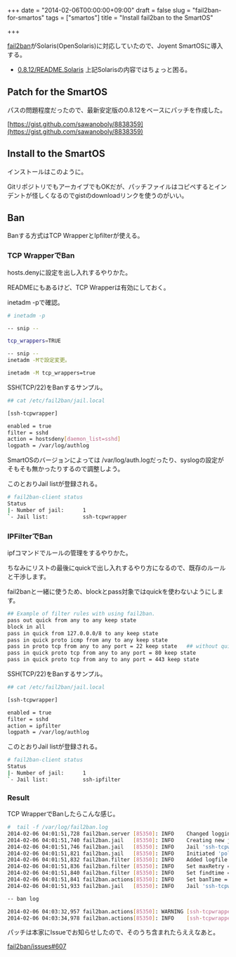 +++
date = "2014-02-06T00:00:00+09:00"
draft = false
slug = "fail2ban-for-smartos"
tags = ["smartos"]
title = "Install fail2ban to the SmartOS"

+++

[fail2ban](http://www.fail2ban.org/wiki/index.php/Main_Page)がSolaris(OpenSolaris)に対応していたので、Joyent SmartOSに導入する。

- [0.8.12/README.Solaris](https://github.com/fail2ban/fail2ban/blob/0.8.12/README.Solaris)
上記Solarisの内容ではちょっと困る。

## Patch for the SmartOS

パスの問題程度だったので、最新安定版の0.8.12をベースにパッチを作成した。

[https://gist.github.com/sawanoboly/8838359](https://gist.github.com/sawanoboly/8838359)

<script src="https://gist.github.com/sawanoboly/8838359.js?file=0.8.12_smartos.patch"></script>

## Install to the SmartOS

インストールはこのように。

GitリポジトリでもアーカイブでもOKだが、パッチファイルはコピペするとインデントが怪しくなるのでgistのdownloadリンクを使うのがいい。

<script src="https://gist.github.com/sawanoboly/8838359.js?file=README.smartos.md"></script>

## Ban

Banする方式はTCP WrapperとIpfilterが使える。

### TCP WrapperでBan

hosts.denyに設定を出し入れするやりかた。

READMEにもあるけど、TCP Wrapperは有効にしておく。

inetadm -pで確認。

```bash
# inetadm -p

-- snip --

tcp_wrappers=TRUE

-- snip --
inetadm -Mで設定変更。

inetadm -M tcp_wrappers=true
```

SSH(TCP/22)をBanするサンプル。

```bash
## cat /etc/fail2ban/jail.local 

[ssh-tcpwrapper]

enabled = true
filter = sshd
action = hostsdeny[daemon_list=sshd]
logpath = /var/log/authlog
```

SmartOSのバージョンによっては /var/log/auth.logだったり、syslogの設定がそもそも無かったりするので調整しよう。

このとおりJail listが登録される。

```bash
# fail2ban-client status
Status
|- Number of jail:      1
`- Jail list:           ssh-tcpwrapper
```

### IPFilterでBan

ipfコマンドでルールの管理をするやりかた。

ちなみにリストの最後にquickで出し入れするやり方になるので、既存のルールと干渉します。

fail2banと一緒に使うため、blockとpass対象ではquickを使わないようにします。

```bash
## Example of filter rules with using fail2ban.
pass out quick from any to any keep state
block in all                                                                                ## without quick
pass in quick from 127.0.0.0/8 to any keep state
pass in quick proto icmp from any to any keep state
pass in proto tcp from any to any port = 22 keep state   ## without quick
pass in quick proto tcp from any to any port = 80 keep state
pass in quick proto tcp from any to any port = 443 keep state
```

SSH(TCP/22)をBanするサンプル。

```bash
## cat /etc/fail2ban/jail.local 

[ssh-tcpwrapper]

enabled = true
filter = sshd
action = ipfilter
logpath = /var/log/authlog
```

このとおりJail listが登録される。

```bash
# fail2ban-client status        
Status
|- Number of jail:      1
`- Jail list:           ssh-ipfilter
```

### Result


TCP WrapperでBanしたらこんな感じ。

```bash
#  tail -f /var/log/fail2ban.log
2014-02-06 04:01:51,728 fail2ban.server [85350]: INFO    Changed logging target to /var/log/fail2ban.log for Fail2ban v0.8.12
2014-02-06 04:01:51,740 fail2ban.jail   [85350]: INFO    Creating new jail 'ssh-tcpwrapper'
2014-02-06 04:01:51,746 fail2ban.jail   [85350]: INFO    Jail 'ssh-tcpwrapper' uses poller
2014-02-06 04:01:51,821 fail2ban.jail   [85350]: INFO    Initiated 'polling' backend
2014-02-06 04:01:51,832 fail2ban.filter [85350]: INFO    Added logfile = /var/log/authlog
2014-02-06 04:01:51,836 fail2ban.filter [85350]: INFO    Set maxRetry = 3
2014-02-06 04:01:51,840 fail2ban.filter [85350]: INFO    Set findtime = 600
2014-02-06 04:01:51,841 fail2ban.actions[85350]: INFO    Set banTime = 600
2014-02-06 04:01:51,933 fail2ban.jail   [85350]: INFO    Jail 'ssh-tcpwrapper' started

-- ban log

2014-02-06 04:03:32,957 fail2ban.actions[85350]: WARNING [ssh-tcpwrapper] Ban xxx.xxx.xxx.xxx
2014-02-06 04:03:34,978 fail2ban.actions[85350]: INFO    [ssh-tcpwrapper] xxx.xxx.xxx.xxx already banned
```

パッチは本家にIssueでお知らせしたので、そのうち含まれたらええなあと。

[fail2ban/issues#607](https://github.com/fail2ban/fail2ban/issues/607)
